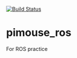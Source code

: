 
[![Build Status](https://travis-ci.org/kanazawa1973/pimouse_ros.svg?branch=master)](https://travis-ci.org/kanazawa1973/pimouse_ros)

# pimouse_ros
For ROS practice
